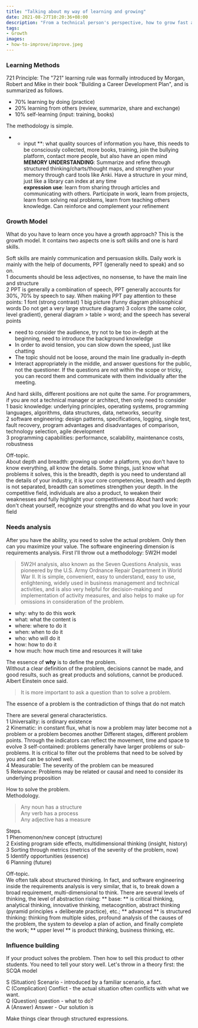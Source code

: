 ```yaml
---
title: "Talking about my way of learning and growing"
date: 2021-08-27T10:20:36+08:00
description: "From a technical person's perspective, how to grow fast and how to build your own growth model"
tags:
- Growth
images:
- how-to-improve/improve.jpeg
---
```

### Learning Methods

721 Principle: The "721" learning rule was formally introduced by Morgan, Robert and Mike in their book "Building a Career Development Plan", and is summarized as follows.

* 70% learning by doing (practice)
* 20% learning from others (review, summarize, share and exchange)  
* 10% self-learning (input: training, books)  

The methodology is simple.  
* * input **: what quality sources of information you have, this needs to be consciously collected, more books, training, join the bullying platform, contact more people, but also have an open mind  
**MEMORY UNDERSTANDING**: Summarize and refine through structured thinking/charts/thought maps, and strengthen your memory through card tools like Anki. Have a structure in your mind, just like a library can index at any time  
**expression use**: learn from sharing through articles and communicating with others. Participate in work, learn from projects, learn from solving real problems, learn from teaching others knowledge. Can reinforce and complement your refinement  

### Growth Model

What do you have to learn once you have a growth approach? This is the growth model. It contains two aspects one is soft skills and one is hard skills.

Soft skills are mainly communication and persuasion skills. Daily work is mainly with the help of documents, PPT (generally need to speak) and so on.  
1 documents should be less adjectives, no nonsense, to have the main line and structure  
2 PPT is generally a combination of speech, PPT generally accounts for 30%, 70% by speech to say. When making PPT pay attention to these points: 1 font (strong contrast) 1 big picture (funny diagram philosophical words Do not get a very large structure diagram) 3 colors (the same color, level gradient), general diagram > table > word; and the speech has several points    

* need to consider the audience, try not to be too in-depth at the beginning, need to introduce the background knowledge  
* In order to avoid tension, you can slow down the speed, just like chatting  
* The topic should not be loose, around the main line gradually in-depth  
* Interact appropriately in the middle, and answer questions for the public, not the questioner. If the questions are not within the scope or tricky, you can record them and communicate with them individually after the meeting.  

And hard skills, different positions are not quite the same. For programmers, if you are not a technical manager or architect, then only need to consider  
1 basic knowledge: underlying principles, operating systems, programming languages, algorithms, data structures, data, networks, security  
2 software engineering: design patterns, specifications, logging, single test, fault recovery, program advantages and disadvantages of comparison, technology selection, agile development  
3 programming capabilities: performance, scalability, maintenance costs, robustness

Off-topic.  
About depth and breadth: growing up under a platform, you don't have to know everything, all know the details. Some things, just know what problems it solves, this is the breadth, depth is you need to understand all the details of your industry, it is your core competencies, breadth and depth is not separated, breadth can sometimes strengthen your depth. In the competitive field, individuals are also a product, to weaken their weaknesses and fully highlight your competitiveness
About hard work: don't cheat yourself, recognize your strengths and do what you love in your field

### Needs analysis

After you have the ability, you need to solve the actual problem. Only then can you maximize your value. The software engineering dimension is requirements analysis. First I'll throw out a methodology: 5W2H model
> 5W2H analysis, also known as the Seven Questions Analysis, was pioneered by the U.S. Army Ordnance Repair Department in World War II. It is simple, convenient, easy to understand, easy to use, enlightening, widely used in business management and technical activities, and is also very helpful for decision-making and implementation of activity measures, and also helps to make up for omissions in consideration of the problem.

* why: why to do this work  
* what: what the content is  
* where: where to do it  
* when: when to do it  
* who: who will do it  
* how: how to do it  
* how much: how much time and resources it will take  

The essence of **why** is to define the problem.  
Without a clear definition of the problem, decisions cannot be made, and good results, such as great products and solutions, cannot be produced. Albert Einstein once said.
> It is more important to ask a question than to solve a problem.

The essence of a problem is the contradiction of things that do not match

There are several general characteristics.  
1 Universality: is ordinary existence  
2 Kinematic: in constant flux, what is now a problem may later become not a problem or a problem becomes another
         Different stages, different problem points. Through the indicators can reflect the movement, time and space to evolve
3 self-contained: problems generally have larger problems or sub-problems. It is critical to filter out the problems that need to be solved by you and can be solved well.  
4 Measurable: The severity of the problem can be measured  
5 Relevance: Problems may be related or causal and need to consider its underlying proposition  

How to solve the problem.  
Methodology.
> Any noun has a structure  
> Any verb has a process  
> Any adjective has a measure  

Steps.  
1 Phenomenon/new concept (structure)  
2 Existing program side effects, multidimensional thinking (insight, history)  
3 Sorting through metrics (metrics of the severity of the problem, now)  
5 Identify opportunities (essence)  
6 Planning (future)  

Off-topic.  
We often talk about structured thinking. In fact, and software engineering inside the requirements analysis is very similar, that is, to break down a broad requirement, multi-dimensional to think. There are several levels of thinking, the level of abstraction rising: ** base: ** is critical thinking, analytical thinking, innovative thinking, metacognition, abstract thinking (pyramid principles + deliberate practice), etc.; ** advanced ** is structured thinking: thinking from multiple sides, profound analysis of the causes of the problem, the system to develop a plan of action, and finally complete the work; ** upper level ** is product thinking, business thinking, etc.

### Influence building

If your product solves the problem. Then how to sell this product to other students. You need to tell your story well.
Let's throw in a theory first: the SCQA model

S (Situation) Scenario - introduced by a familiar scenario, a fact.  
C (Complication) Conflict - the actual situation often conflicts with what we want.  
Q (Question) question - what to do?  
A (Answer) Answer - Our solution is  

Make things clear through structured expressions.
